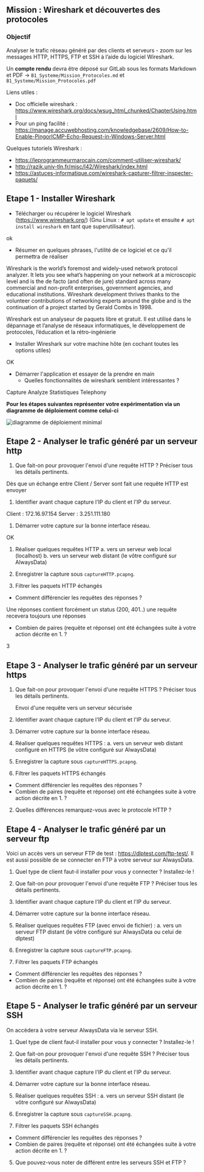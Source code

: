 ## Mission : Wireshark et découvertes des protocoles

### Objectif

Analyser le trafic réseau généré par des clients et serveurs - zoom sur les messages HTTP,  HTTPS, FTP et SSH à l’aide du logiciel Wireshark.

Un **compte rendu** devra être déposé sur GitLab sous les formats Markdown et PDF -> `B1_Systeme/Mission_Protocoles.md` et `B1_Systeme/Mission_Protocoles.pdf`

Liens utiles :

- Doc officielle wireshark : <https://www.wireshark.org/docs/wsug_html_chunked/ChapterUsing.html>
- Pour un ping facilité : <https://manage.accuwebhosting.com/knowledgebase/2609/How-to-Enable-PingorICMP-Echo-Request-in-Windows-Server.html>

Quelques tutoriels Wireshark :

- <https://leprogrammeurmarocain.com/comment-utiliser-wireshark/>
- <http://razik.univ-tln.fr/misc/I42/Wireshark/index.html>
- <https://astuces-informatique.com/wireshark-capturer-filtrer-inspecter-paquets/>

## Etape 1 - Installer Wireshark

- Télécharger ou récupérer le logiciel Wireshark (<https://www.wireshark.org/>) (Gnu Linux : `# apt update` et ensuite `# apt install wireshark` en tant que superutilisateur).

ok

- Résumer en quelques phrases, l'utilité de ce logiciel et ce qu'il permettra de réaliser

Wireshark is the world’s foremost and widely-used network protocol analyzer.
It lets you see what’s happening on your network at a microscopic level and is the de facto (and often de jure) standard across many commercial and non-profit enterprises,
government agencies, and educational institutions.
Wireshark development thrives thanks to the volunteer contributions of networking experts around the globe and is the continuation of a project started by Gerald Combs in 1998.

Wireshark est un analyseur de paquets libre et gratuit.
Il est utilisé dans le dépannage et l’analyse de réseaux informatiques,
le développement de protocoles, l’éducation et la rétro-ingénierie

- Installer Wireshark sur votre machine hôte (en cochant toutes les options utiles)

OK

- Démarrer l'application et essayer de la prendre en main
  - Quelles fonctionnalités de wireshark semblent intéressantes ?

 Capture
 Analyze
 Statistiques
 Telephony

**Pour les étapes suivantes représenter votre expérimentation via un diagramme de déploiement comme celui-ci**

![diagramme de déploiement minimal](DiagDeploiement.png)

## Etape 2 - Analyser le trafic généré par un serveur http

1. Que fait-on pour provoquer l'envoi d'une requête HTTP ? Préciser tous les détails pertinents.

Dès que un échange entre Client / Server sont fait une requête HTTP est envoyer

1. Identifier avant chaque capture l'IP du client et l'IP du serveur.

Client : 172.16.97.154
Server : 3.251.111.180

1. Démarrer votre capture sur la bonne interface réseau.

OK

1. Réaliser quelques requêtes HTTP
 a. vers un serveur web local (localhost)
 b. vers un serveur web distant (le vôtre configuré sur AlwaysData)

4. Enregistrer la capture sous `captureHTTP.pcapng`.
4. Filtrer les paquets HTTP échangés

- Comment différencier les requêtes des réponses ?

 Une réponses contient forcément un status (200, 401..) une requête recevera toujours une réponses

- Combien de paires (requête et réponse) ont été échangées suite à votre action décrite en 1. ?

3

## Etape 3 - Analyser le trafic généré par un serveur https

1. Que fait-on pour provoquer l'envoi d'une requête HTTPS ? Préciser tous les détails pertinents.

	Envoi d'une requête vers un serveur sécurisée

1. Identifier avant chaque capture l'IP du client et l'IP du serveur.



1. Démarrer votre capture sur la bonne interface réseau.
1. Réaliser quelques requêtes HTTPS :
 a. vers un serveur web distant configuré en HTTPS (le vôtre configuré sur AlwaysData)

4. Enregistrer la capture sous `captureHTTPS.pcapng`.
4. Filtrer les paquets HTTPS échangés

- Comment différencier les requêtes des réponses ?
- Combien de paires (requête et réponse) ont été échangées suite à votre action décrite en 1. ?

2. Quelles différences remarquez-vous avec le protocole HTTP ?

## Etape 4 - Analyser le trafic généré par un serveur ftp

Voici un accès vers un serveur FTP de test : <https://dlptest.com/ftp-test/>. Il est aussi possible de se connecter en FTP à votre serveur sur AlwaysData.

1. Quel type de client faut-il installer pour vous y connecter ? Installez-le !

1. Que fait-on pour provoquer l'envoi d'une requête FTP ? Préciser tous les détails pertinents.
1. Identifier avant chaque capture l'IP du client et l'IP du serveur.
1. Démarrer votre capture sur la bonne interface réseau.
1. Réaliser quelques requêtes FTP (avec envoi de fichier) :
 a. vers un serveur FTP distant (le vôtre configuré sur AlwaysData ou celui de dlptest)

4. Enregistrer la capture sous `captureFTP.pcapng`.
4. Filtrer les paquets FTP échangés

- Comment différencier les requêtes des réponses ?
- Combien de paires (requête et réponse) ont été échangées suite à votre action décrite en 1. ?

## Etape 5 - Analyser le trafic généré par un serveur SSH

On accèdera à votre serveur AlwaysData via le serveur SSH.

1. Quel type de client faut-il installer pour vous y connecter ? Installez-le !

1. Que fait-on pour provoquer l'envoi d'une requête SSH ? Préciser tous les détails pertinents.
1. Identifier avant chaque capture l'IP du client et l'IP du serveur.
1. Démarrer votre capture sur la bonne interface réseau.
1. Réaliser quelques requêtes SSH :
 a. vers un serveur SSH distant (le vôtre configuré sur AlwaysData)

4. Enregistrer la capture sous `captureSSH.pcapng`.
4. Filtrer les paquets SSH échangés

- Comment différencier les requêtes des réponses ?
- Combien de paires (requête et réponse) ont été échangées suite à votre action décrite en 1. ?

5. Que pouvez-vous noter de différent entre les serveurs SSH et FTP ?
